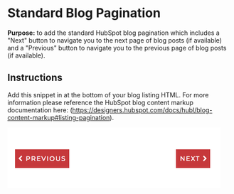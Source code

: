 # Standard Blog Pagination

**Purpose:** to add the standard HubSpot blog pagination which includes a "Next" button to navigate you to the next page of blog posts (if available) and a "Previous" button to navigate you to the previous page of blog posts (if available).

## Instructions

Add this snippet in at the bottom of your blog listing HTML. For more information please reference the HubSpot blog content markup documentation here: (https://designers.hubspot.com/docs/hubl/blog-content-markup#listing-pagination).

![Image of inline styling on media](../../../Assets/Images/blogStandardPagination.png)

